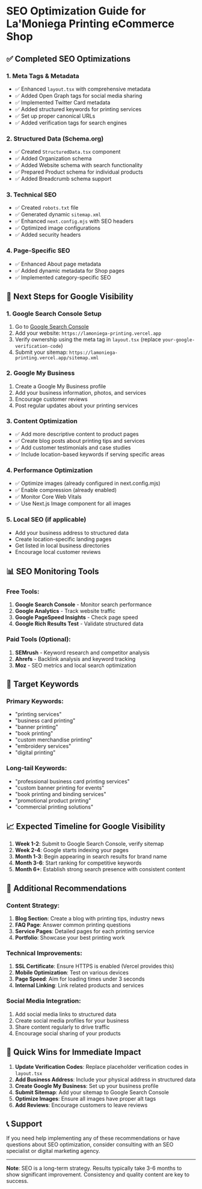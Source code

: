 # SEO Optimization Guide for La'Moniega Printing eCommerce Shop

## ✅ Completed SEO Optimizations

### 1. **Meta Tags & Metadata**
- ✅ Enhanced `layout.tsx` with comprehensive metadata
- ✅ Added Open Graph tags for social media sharing
- ✅ Implemented Twitter Card metadata
- ✅ Added structured keywords for printing services
- ✅ Set up proper canonical URLs
- ✅ Added verification tags for search engines

### 2. **Structured Data (Schema.org)**
- ✅ Created `StructuredData.tsx` component
- ✅ Added Organization schema
- ✅ Added Website schema with search functionality
- ✅ Prepared Product schema for individual products
- ✅ Added Breadcrumb schema support

### 3. **Technical SEO**
- ✅ Created `robots.txt` file
- ✅ Generated dynamic `sitemap.xml`
- ✅ Enhanced `next.config.mjs` with SEO headers
- ✅ Optimized image configurations
- ✅ Added security headers

### 4. **Page-Specific SEO**
- ✅ Enhanced About page metadata
- ✅ Added dynamic metadata for Shop pages
- ✅ Implemented category-specific SEO

## 🔄 Next Steps for Google Visibility

### 1. **Google Search Console Setup**
1. Go to [Google Search Console](https://search.google.com/search-console/)
2. Add your website: `https://lamoniega-printing.vercel.app`
3. Verify ownership using the meta tag in `layout.tsx` (replace `your-google-verification-code`)
4. Submit your sitemap: `https://lamoniega-printing.vercel.app/sitemap.xml`

### 2. **Google My Business**
1. Create a Google My Business profile
2. Add your business information, photos, and services
3. Encourage customer reviews
4. Post regular updates about your printing services

### 3. **Content Optimization**
- ✅ Add more descriptive content to product pages
- ✅ Create blog posts about printing tips and services
- ✅ Add customer testimonials and case studies
- ✅ Include location-based keywords if serving specific areas

### 4. **Performance Optimization**
- ✅ Optimize images (already configured in next.config.mjs)
- ✅ Enable compression (already enabled)
- ✅ Monitor Core Web Vitals
- ✅ Use Next.js Image component for all images

### 5. **Local SEO (if applicable)**
- Add your business address to structured data
- Create location-specific landing pages
- Get listed in local business directories
- Encourage local customer reviews

## 📊 SEO Monitoring Tools

### Free Tools:
1. **Google Search Console** - Monitor search performance
2. **Google Analytics** - Track website traffic
3. **Google PageSpeed Insights** - Check page speed
4. **Google Rich Results Test** - Validate structured data

### Paid Tools (Optional):
1. **SEMrush** - Keyword research and competitor analysis
2. **Ahrefs** - Backlink analysis and keyword tracking
3. **Moz** - SEO metrics and local search optimization

## 🎯 Target Keywords

### Primary Keywords:
- "printing services"
- "business card printing"
- "banner printing"
- "book printing"
- "custom merchandise printing"
- "embroidery services"
- "digital printing"

### Long-tail Keywords:
- "professional business card printing services"
- "custom banner printing for events"
- "book printing and binding services"
- "promotional product printing"
- "commercial printing solutions"

## 📈 Expected Timeline for Google Visibility

1. **Week 1-2**: Submit to Google Search Console, verify sitemap
2. **Week 2-4**: Google starts indexing your pages
3. **Month 1-3**: Begin appearing in search results for brand name
4. **Month 3-6**: Start ranking for competitive keywords
5. **Month 6+**: Establish strong search presence with consistent content

## 🔧 Additional Recommendations

### Content Strategy:
1. **Blog Section**: Create a blog with printing tips, industry news
2. **FAQ Page**: Answer common printing questions
3. **Service Pages**: Detailed pages for each printing service
4. **Portfolio**: Showcase your best printing work

### Technical Improvements:
1. **SSL Certificate**: Ensure HTTPS is enabled (Vercel provides this)
2. **Mobile Optimization**: Test on various devices
3. **Page Speed**: Aim for loading times under 3 seconds
4. **Internal Linking**: Link related products and services

### Social Media Integration:
1. Add social media links to structured data
2. Create social media profiles for your business
3. Share content regularly to drive traffic
4. Encourage social sharing of your products

## 🚀 Quick Wins for Immediate Impact

1. **Update Verification Codes**: Replace placeholder verification codes in `layout.tsx`
2. **Add Business Address**: Include your physical address in structured data
3. **Create Google My Business**: Set up your business profile
4. **Submit Sitemap**: Add your sitemap to Google Search Console
5. **Optimize Images**: Ensure all images have proper alt tags
6. **Add Reviews**: Encourage customers to leave reviews

## 📞 Support

If you need help implementing any of these recommendations or have questions about SEO optimization, consider consulting with an SEO specialist or digital marketing agency.

---

**Note**: SEO is a long-term strategy. Results typically take 3-6 months to show significant improvement. Consistency and quality content are key to success.